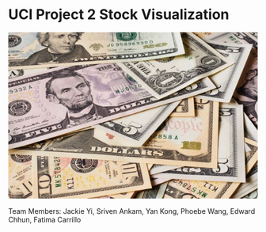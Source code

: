 # UCI Project 2 Stock Visualization

![1-Logo](Images/alexander-schimmeck-H_KabGs8FMw-unsplash.jpg)

Team Members: Jackie Yi, Sriven Ankam, Yan Kong, Phoebe Wang, Edward Chhun, Fatima Carrillo

 
